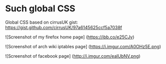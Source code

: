 # Such global CSS

Global CSS based on cirrusUK gist: https://gist.github.com/cirrusUK/97a6145625ccf5a7038f

![Screenshot of my firefox home page] (https://ibb.co/e25CJv)

![Screenshot of arch wiki iptables page] (https://i.imgur.com/A0OHz5E.png)

![Screenshot of facebook page] (http://i.imgur.com/eaIUbNV.png)
